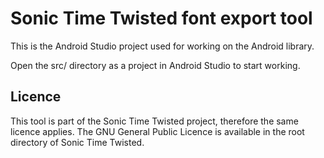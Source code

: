 # Sonic Time Twisted font export tool #

This is the Android Studio project used for working on the Android library.

Open the src/ directory as a project in Android Studio to start working.

## Licence ##

This tool is part of the Sonic Time Twisted project, therefore the same licence applies. The GNU General Public Licence is available in the root directory of Sonic Time Twisted.
